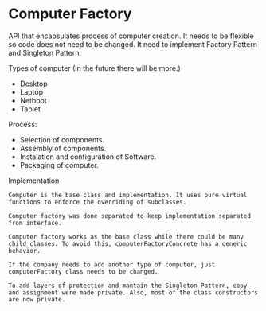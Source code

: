 # Computer Factory 
API that encapsulates process of computer creation. It needs to be flexible so code does not need to be changed. It need to implement Factory Pattern and Singleton Pattern.

Types of computer (In the future there will be more.)

* Desktop
* Laptop
* Netboot
* Tablet


Process:

* Selection of components.
* Assembly of components.
* Instalation and configuration of Software.
* Packaging of computer.

Implementation 

	Computer is the base class and implementation. It uses pure virtual functions to enforce the overriding of subclasses. 
	
	Computer factory was done separated to keep implementation separated from interface.

	Computer factory works as the base class while there could be many child classes. To avoid this, computerFactoryConcrete has a generic behavior.
	
	If the company needs to add another type of computer, just computerFactory class needs to be changed. 

	To add layers of protection and mantain the Singleton Pattern, copy and assignment were made private. Also, most of the class constructors are now private.
